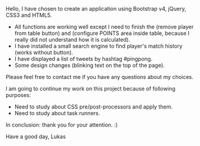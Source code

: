 Hello,
I have chosen to create an application using Bootstrap v4, jQuery, CSS3 and HTML5.

- All functions are working well except I need to finish the (remove player from table button) and (configure POINTS area inside table, because I really did not understand how it is calculated).
- I have installed  a small search engine to find player's match history (works without button).
- I have displayed a list of tweets by hashtag #pingpong.
- Some design changes (blinking text on the top of the page).

Please feel free to contact me if you have any questions about my choices.

I am going to continue my work on this project because of following purposes:
- Need to study about CSS pre/post-processors and apply them.
- Need to study about task runners.

In conclusion: thank you for your attention. :)

Have a good day,
Lukas

